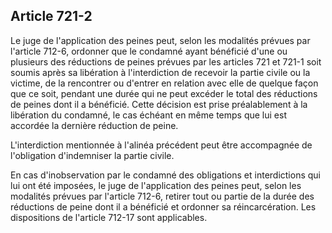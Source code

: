 Article 721-2
----
Le juge de l'application des peines peut, selon les modalités prévues par
l'article 712-6, ordonner que le condamné ayant bénéficié d'une ou plusieurs des
réductions de peines prévues par les articles 721 et 721-1 soit soumis après sa
libération à l'interdiction de recevoir la partie civile ou la victime, de la
rencontrer ou d'entrer en relation avec elle de quelque façon que ce soit,
pendant une durée qui ne peut excéder le total des réductions de peines dont il
a bénéficié. Cette décision est prise préalablement à la libération du condamné,
le cas échéant en même temps que lui est accordée la dernière réduction de
peine.

L'interdiction mentionnée à l'alinéa précédent peut être accompagnée de
l'obligation d'indemniser la partie civile.

En cas d'inobservation par le condamné des obligations et interdictions qui lui
ont été imposées, le juge de l'application des peines peut, selon les modalités
prévues par l'article 712-6, retirer tout ou partie de la durée des réductions
de peine dont il a bénéficié et ordonner sa réincarcération. Les dispositions de
l'article 712-17 sont applicables.
